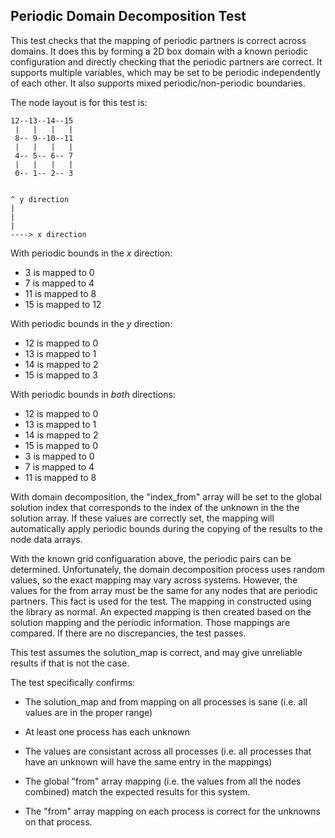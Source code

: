 Periodic Domain Decomposition Test
----------------------------------

This test checks that the mapping of periodic partners is correct across domains. It does this by forming a 2D box domain with a known periodic configuration and directly checking that the periodic partners are correct. It supports multiple variables, which may be set to be periodic independently of each other. It also supports mixed periodic/non-periodic boundaries.

The node layout is for this test is:
```
12--13--14--15
 |   |   |   |
 8-- 9--10--11
 |   |   |   |
 4-- 5-- 6-- 7
 |   |   |   |
 0-- 1-- 2-- 3
 
 
^ y direction
|
|
|
----> x direction
```

With periodic bounds in the _x_ direction:

* 3 is mapped to 0
* 7 is mapped to 4
* 11 is mapped to 8
* 15 is mapped to 12

With periodic bounds in the _y_ direction:

* 12 is mapped to 0
* 13 is mapped to 1
* 14 is mapped to 2
* 15 is mapped to 3

With periodic bounds in _both_ directions:

* 12 is mapped to 0
* 13 is mapped to 1
* 14 is mapped to 2
* 15 is mapped to 0
* 3 is mapped to 0
* 7 is mapped to 4
* 11 is mapped to 8

With domain decomposition, the "index_from" array will be set to the global
solution index that corresponds to the index of the unknown in the the solution array. If these values are correctly set, the mapping will automatically apply periodic bounds during the copying of the results to the node data arrays.

With the known grid configuaration above, the periodic pairs can be determined. Unfortunately, the domain decomposition process uses random values, so the exact mapping may vary across systems. However, the values for the from array must be the same for any nodes that are periodic partners. This fact is used for the test. The mapping in constructed using the library as normal. An expected mapping is then created based on the solution mapping and the periodic information. Those mappings are compared. If there are no discrepancies, the test passes.

This test assumes the solution_map is correct, and may give unreliable results if that is not the case.

The test specifically confirms:

* The solution_map and from mapping on all processes is sane (i.e. all values
  are in the proper range)

* At least one process has each unknown

* The values are consistant across all processes (i.e. all processes that have
  an unknown will have the same entry in the mappings)

* The global "from" array mapping (i.e. the values from all the nodes combined) match the expected results for this system.

* The "from" array mapping on each process is correct for the unknowns on that process.
